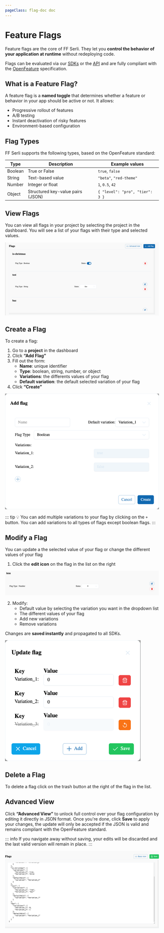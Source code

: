```yaml
---
pageClass: flag-doc doc
---
```

# Feature Flags

Feature flags are the core of FF Serli.
They let you **control the behavior of your application at runtime** without redeploying code.

Flags can be evaluated via our [SDKs](/sdk/index) or the [API](/api/) and are fully compliant with the [OpenFeature](https://openfeature.dev) specification.


## What is a Feature Flag?

A feature flag is a **named toggle** that determines whether a feature or behavior in your app should be active or not.
It allows:

- Progressive rollout of features
- A/B testing
- Instant deactivation of risky features
- Environment-based configuration


## Flag Types

FF Serli supports the following types, based on the OpenFeature standard:

| Type     | Description                          | Example values                     |
|----------|--------------------------------------|------------------------------------|
| Boolean  | True or False                        | `true`, `false`                    |
| String   | Text-based value                     | `"beta"`, `"red-theme"`            |
| Number   | Integer or float                     | `1`, `0.5`, `42`                   |
| Object   | Structured key-value pairs (JSON)    | `{ "level": "pro", "tier": 3 }`    |


## View Flags

You can view all flags in your project by selecting the project in the dashboard.
You will see a list of your flags with their type and selected values.

<div class="center">
  <img src="/assets/dashboard/flag-dashboard.png" />
</div>

## Create a Flag

To create a flag:

1. Go to a **project** in the dashboard
2. Click **“Add Flag”**
3. Fill out the form:
   - **Name**: unique identifier
   - **Type**: boolean, string, number, or object
   - **Variations**: the differents values of your flag
   - **Default variation**: the default selected variation of your flag
4. Click **“Create”**

<div class="center">
  <img src="/assets/dashboard/flag-create.png" alt="Create a flag" />
</div>

::: tip 💡
You can add multiple variations to your flag by clicking on the `+` button.
You can add variations to all types of flags except boolean flags.
:::


## Modify a Flag

You can update a the selected value of your flag or change the different values of your flag

1. Click the **edit icon** on the flag in the list on the right
<div class="center">
  <img src="/assets/dashboard/flag-list.png" alt="Edit a flag" />
</div>

2. Modify:
   - Default value by selecting the variation you want in the dropdown list
   - The different values of your flag
   - Add new variations
   - Remove variations

Changes are **saved instantly** and propagated to all SDKs.

<div class="center">
  <img src="/assets/dashboard/flag-update.png" alt="Edit a flag" />
</div>


## Delete a Flag

To delete a flag click on the trash button at the right of the flag in the list.


## Advanced View

Click **“Advanced View”** to unlock full control over your flag configuration by editing it directly in JSON format.
Once you're done, click **Save** to apply your changes, the update will only be accepted if the JSON is valid and remains compliant with the OpenFeature standard.

::: info
If you navigate away without saving, your edits will be discarded and the last valid version will remain in place.
:::
<div class="center">
  <img src="/assets/dashboard/flag-advanced-view.png" alt="Advanced flag view" />
</div>
